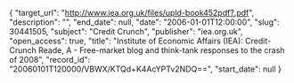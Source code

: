 {
  "target_url": "http://www.iea.org.uk/files/upld-book452pdf?.pdf", 
  "description": "", 
  "end_date": null, 
  "date": "2006-01-01T12:00:00", 
  "slug": 30441505, 
  "subject": "Credit Crunch", 
  "publisher": "iea.org.uk", 
  "open_access": true, 
  "title": "Institute of Economic Affairs (IEA): Credit-Crunch Reade, A - Free-market blog and think-tank responses to the crash of 2008", 
  "record_id": "20060101T120000/VBWX/KTQd+K4AcYPTv2NDQ==", 
  "start_date": null
}


